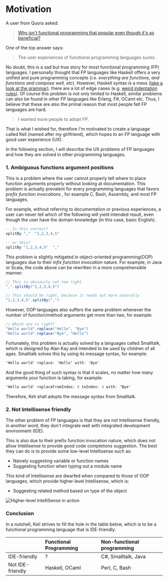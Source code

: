 # Motivation

A user from Quora asked: 

> [Why isn't functional programming that popular even though it's so beneficial?](https://www.quora.com/Why-isnt-functional-programming-that-popular-even-though-its-so-beneficial)

One of the top answer says: 

> The user experiences of functional programming languages sucks.

No doubt, this is a sad but true story for most functional programming  \(FP\) languages. I personally thought that FP languages like Haskell offers a very unified and pure programming concepts \(_i.e. everything are functions, and functions and compose well, etc_\). However, Haskell syntax is a mess \([take a look at the grammar](https://www.haskell.org/onlinereport/syntax-iso.html)\), there are a lot of edge cases \(e.g. [weird indentation rules](https://github.com/haskell/haskell-mode/wiki/Why-TAB-cycle-indentation-for-Haskell-is-a-hard-problem)\). Of course this problem is not only limited to Haskell, similar problems can also be found in other FP languages like Erlang, F\#, OCaml etc.  Thus, I believe that these are also the primal reason that most people felt FP languages are hard. 

> I wanted more people to adopt FP.

That is what I wished for, therefore I'm motivated to create a language called Keli \(named after my girlfriend\), which hopes to an FP language with good user experience \(UX\). 

In the following section, I will describe the UX problems of FP languages and how they are solved in other programming languages.

### 1. Ambiguous functions argument positions

This is a problem where the user cannot properly tell where to place function arguments properly without looking at documentation. This problem is actually prevalent for every programming languages that favors _prefix function invocations ,_ for example C, Bash, Assembly, and most FP languages. 

For example, without referring to documentation or previous experiences, a user can never tell which of the following will yield intended result, even though the user have the domain knowledge \(in this case, basic English\).

```haskell
-- Is this correct?
splitBy ","  "1,2,3,4,5"

-- or this?
splitBy "1,2,3,4,5"  ","
```

This problem is slightly mitigated in object-oriented programming\(OOP\) languages due to their _infix function invocation_ nature. For example, in Java or Scala, the code above can be rewritten in a more comprehensible manner:

```java
// This is obviously not too right
",".splitBy("1,2,3,4,5")

// This should be right, because it reads out more naturally
"1,2,3,4,5".splitBy(",")
```

However, OOP languages also suffers the same problem whenever the number of function/method arguments get more than two, for example:

```java
// Which one is right?
"Hello world".replace("Hello", "Bye")
"Hello world".replace("Bye", "Hello")
```

Fortunately, this problem is actually solved by a languages called Smalltalk, which is designed by Alan Kay and intended to be used by children of all ages. Smalltalk solves this by using its message syntax, for example:

```java
'Hello world' replace: 'Hello' with: 'Bye'
```

And the good thing of such syntax is that it scales, no matter how many arguments your function is taking, for example:

```java
'Hello world' replaceFromIndex: 0 toIndex: 4 with: 'Bye'
```

Therefore, Keli shall adopts the message syntax from Smalltalk.

### 2. Not Intellisense friendly

The other problem of FP languages is that they are not Intellisense friendly, in another word, they don't integrate well with integrated development environment \(IDE\). 

This is also due to their prefix function invocation nature, which does not allow Intellisense to provide good code completions suggestion. The best they can do is to provide some low-level Intellisense such as:

* Naively suggesting variable or function names 
* Suggesting function when typing out a module name

This kind of Intellisense are dwarfed when compared to those of OOP languages, which provide higher-level Intellisense, which is:

* Suggesting related method based on type of the object

![Higher-level IntelliSense in action](.gitbook/assets/intellisense.gif)



### Conclusion

In a nutshell, Keli strives to fill the hole in the table below, which is to be a functional programming language that is IDE-friendly.

|  | Functional Programming | Non-functional programming |
| :--- | :--- | :--- |
| IDE-friendly | ? | C\#, Smalltalk, Java |
| Not IDE-friendly | Haskell, OCaml | Perl, C, Bash |






